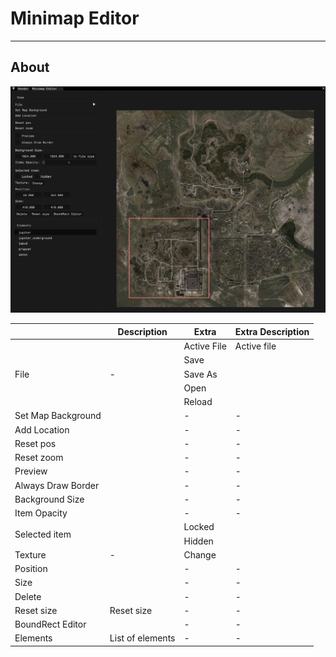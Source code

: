 # Minimap Editor

___

## About

![alt text](assets/images/minimap-editor.png)

<table><thead>
  <tr>
    <th></th>
    <th>Description</th>
    <th>Extra</th>
    <th>Extra Description</th>
  </tr></thead>
<tbody>
  <tr>
    <td rowspan="5">File</td>
    <td rowspan="5">-</td>
    <td>Active File</td>
    <td>Active file</td>
  </tr>
  <tr>
    <td>Save</td>
    <td></td>
  </tr>
  <tr>
    <td>Save As</td>
    <td></td>
  </tr>
  <tr>
    <td>Open</td>
    <td></td>
  </tr>
  <tr>
    <td>Reload</td>
    <td></td>
  </tr>
  <tr>
    <td>Set Map Background</td>
    <td></td>
    <td>-</td>
    <td>-</td>
  </tr>
  <tr>
    <td>Add Location</td>
    <td></td>
    <td>-</td>
    <td>-</td>
  </tr>
  <tr>
    <td>Reset pos</td>
    <td></td>
    <td>-</td>
    <td>-</td>
  </tr>
  <tr>
    <td>Reset zoom</td>
    <td></td>
    <td>-</td>
    <td>-</td>
  </tr>
  <tr>
    <td>Preview</td>
    <td></td>
    <td>-</td>
    <td>-</td>
  </tr>
  <tr>
    <td>Always Draw Border</td>
    <td></td>
    <td>-</td>
    <td>-</td>
  </tr>
  <tr>
    <td>Background Size</td>
    <td></td>
    <td>-</td>
    <td>-</td>
  </tr>
  <tr>
    <td>Item Opacity</td>
    <td></td>
    <td>-</td>
    <td>-</td>
  </tr>
  <tr>
    <td rowspan="2">Selected item</td>
    <td rowspan="2"></td>
    <td>Locked</td>
    <td></td>
  </tr>
  <tr>
    <td>Hidden</td>
    <td></td>
  </tr>
  <tr>
    <td>Texture</td>
    <td>-</td>
    <td>Change</td>
    <td></td>
  </tr>
  <tr>
    <td>Position</td>
    <td></td>
    <td>-</td>
    <td>-</td>
  </tr>
  <tr>
    <td>Size</td>
    <td></td>
    <td>-</td>
    <td>-</td>
  </tr>
  <tr>
    <td>Delete</td>
    <td></td>
    <td>-</td>
    <td>-</td>
  </tr>
  <tr>
    <td>Reset size</td>
    <td>Reset size</td>
    <td>-</td>
    <td>-</td>
  </tr>
  <tr>
    <td>BoundRect Editor</td>
    <td></td>
    <td>-</td>
    <td>-</td>
  </tr>
  <tr>
    <td>Elements</td>
    <td>List of elements</td>
    <td>-</td>
    <td>-</td>
  </tr>
</tbody></table>
